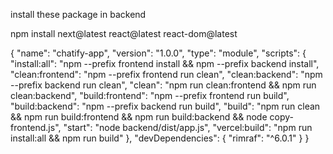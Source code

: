 install these package in backend

npm install next@latest react@latest react-dom@latest




{
  "name": "chatify-app",
  "version": "1.0.0",
  "type": "module",
  "scripts": {
    "install:all": "npm --prefix frontend install && npm --prefix backend install",
    "clean:frontend": "npm --prefix frontend run clean",
    "clean:backend": "npm --prefix backend run clean",
    "clean": "npm run clean:frontend && npm run clean:backend",
    "build:frontend": "npm --prefix frontend run build",
    "build:backend": "npm --prefix backend run build",
    "build": "npm run clean && npm run build:frontend && npm run build:backend && node copy-frontend.js",
    "start": "node backend/dist/app.js",
    "vercel:build": "npm run install:all && npm run build"
  },
  "devDependencies": {
    "rimraf": "^6.0.1"
  }
}
